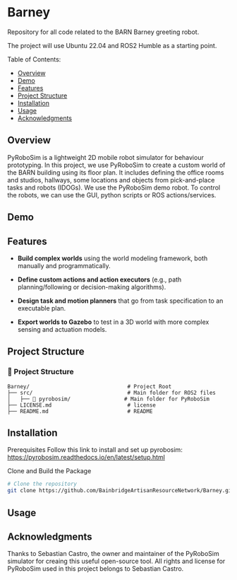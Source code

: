 # Barney
Repository for all code related to the BARN Barney greeting robot.

The project will use Ubuntu 22.04 and ROS2 Humble as a starting point.

Table of Contents:

  - [Overview](#overview)
  - [Demo](#demo)
  - [Features](#features)
  - [Project Structure](#projectstructure)
  - [Installation](#installation)
  - [Usage](#usage)
  - [Acknowledgments](#acknowledgments)

## Overview

PyRoboSim is a lightweight 2D mobile robot simulator for behaviour prototyping. In this project, we use PyRoboSim to create a custom world of the BARN building using its floor plan. It includes defining the office rooms and studios, hallways, some locations and objects from pick-and-place tasks and robots (IDOGs). We use the PyRoboSim demo robot. To control the robots, we can use the GUI, python scripts or ROS actions/services.

## Demo

<TBD>

## Features

- **Build complex worlds** using the world modeling framework, both manually and programmatically.

- **Define custom actions and action executors** (e.g., path planning/following or decision-making algorithms).

- **Design task and motion planners** that go from task specification to an executable plan.

- **Export worlds to Gazebo** to test in a 3D world with more complex sensing and actuation models.


## Project Structure

### 📁 Project Structure

```plaintext
Barney/                               # Project Root
├── src/                              # Main folder for ROS2 files
│   ├── 📂 pyrobosim/                 # Main folder for PyRoboSim
├── LICENSE.md                        # license
├── README.md                         # README

```


## Installation

Prerequisites
Follow this link to install and set up pyrobosim: https://pyrobosim.readthedocs.io/en/latest/setup.html
  
Clone and Build the Package

```bash
# Clone the repository
git clone https://github.com/BainbridgeArtisanResourceNetwork/Barney.git

```

## Usage

<TBD>

## Acknowledgments

Thanks to Sebastian Castro, the owner and maintainer of the PyRoboSim simulator for creaing this useful open-source tool. All rights and license for PyRoboSim used in this project belongs to Sebastian Castro.
